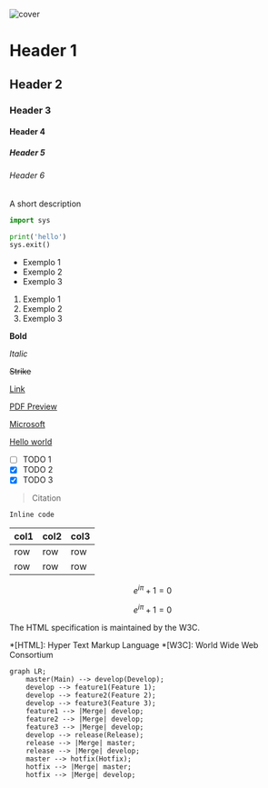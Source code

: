 ![cover](https://media.dev.to/cdn-cgi/image/width=1000,height=420,fit=cover,gravity=auto,format=auto/https%3A%2F%2Fdev-to-uploads.s3.amazonaws.com%2Fuploads%2Farticles%2F48fagykg1pynim5t3fv9.png)

# Header 1

## Header 2

### Header 3

#### Header 4

##### Header 5

###### Header 6

A short description

```python
import sys

print('hello')
sys.exit()
```

* Exemplo 1
* Exemplo 2
* Exemplo 3

1. Exemplo 1
2. Exemplo 2
3. Exemplo 3

**Bold**

*Italic*

~~Strike~~

[Link](#)

[PDF Preview](https://www.mackenzie.br/fileadmin/OLD/47/Graduacao/CCBS/Cursos/Ciencias_Biologicas/1o_2012/Biblioteca_TCC_Lic/2009/2o_Semestre/Karen_e_Priscila.pdf)

[Microsoft](https://en.wikipedia.org/wiki/Microsoft)

[Hello world](https://en.wikipedia.org/wiki/%22Hello,_World!%22_program)

* [ ] TODO 1
* [X] TODO 2
* [X] TODO 3

> Citation

`Inline code`

| col1 | col2 | col3 |
| ---- | ---- | ---- |
| row  | row  | row  |
| row  | row  | row  |

$$
e^{i\pi} + 1 = 0
$$

$$
e^{i\pi} + 1 = 0
$$

The HTML specification
is maintained by the W3C.

*[HTML]: Hyper Text Markup Language
*[W3C]: World Wide Web Consortium

```mermaid
graph LR;
    master(Main) --> develop(Develop);
    develop --> feature1(Feature 1);
    develop --> feature2(Feature 2);
    develop --> feature3(Feature 3);
    feature1 --> |Merge| develop;
    feature2 --> |Merge| develop;
    feature3 --> |Merge| develop;
    develop --> release(Release);
    release --> |Merge| master;
    release --> |Merge| develop;
    master --> hotfix(Hotfix);
    hotfix --> |Merge| master;
    hotfix --> |Merge| develop;

```
